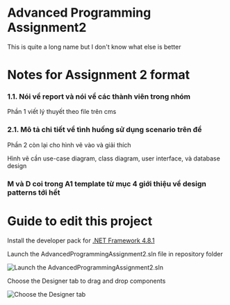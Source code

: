# Advanced Programming Assignment2
This is quite a long name but I don't know what else is better

# Notes for Assignment 2 format

### 1.1. Nói về report và nói về các thành viên trong nhóm

Phần 1 viết lý thuyết theo file trên cms 

### 2.1. Mô tả chi tiết về tình huống sử dụng scenario trên đề

Phần 2 còn lại cho hình vẽ vào và giải thích

Hình vẽ cần use-case diagram, class diagram, user interface, và database design

### M và D coi trong A1 template từ mục 4 giới thiệu về design patterns tới hết 

# Guide to edit this project

Install the developer pack for [.NET Framework 4.8.1](https://dotnet.microsoft.com/en-us/download/dotnet-framework/thank-you/net481-developer-pack-offline-installer)

Launch the AdvancedProgrammingAssignment2.sln file in repository folder

![Launch the AdvancedProgrammingAssignment2.sln](https://user-images.githubusercontent.com/111042904/207403818-579fc438-bd49-49fa-bb53-7936544e0396.png)

Choose the Designer tab to drag and drop components 

![Choose the Designer tab](https://user-images.githubusercontent.com/111042904/207405296-7796fd53-5de6-44d9-b7d8-2692e5d6cd80.png)
